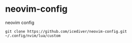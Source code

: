 # neovim-config
neovim config
```pwsh
git clone https://github.com/icediver/neovim-config.git ~/.config/nvim/lua/custom
```

